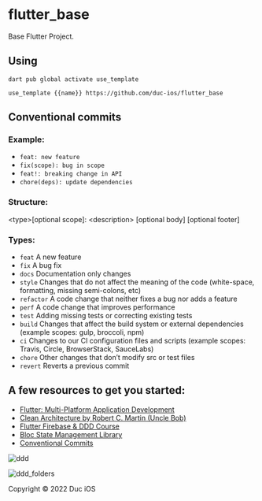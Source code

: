 # flutter_base

Base Flutter Project.

## Using
`dart pub global activate use_template`

`use_template {{name}} https://github.com/duc-ios/flutter_base` 

## Conventional commits
### Example:
- `feat: new feature`
- `fix(scope): bug in scope`
- `feat!: breaking change in API`
- `chore(deps): update dependencies`

### Structure:
<­typ­e>­[o­ptional scope]: <de­scr­ipt­ion­>
[optional body]
[optional footer]

### Types:
- `feat`	    A new feature
- `fix` 	    A bug fix
- `docs`	    Docume­ntation only changes
- `style`	    Changes that do not affect the meaning of the code (white­-space, format­ting, missing semi-c­olons, etc)
- `refactor`	A code change that neither fixes a bug nor adds a feature
- `perf`	    A code change that improves perfor­mance
- `test`	    Adding missing tests or correcting existing tests
- `build`	    Changes that affect the build system or external depend­encies (example scopes: gulp, broccoli, npm)
- `ci`	        Changes to our CI config­uration files and scripts (example scopes: Travis, Circle, Browse­rStack, SauceLabs)
- `chore`	    Other changes that don’t modify src or test files
- `revert`	    Reverts a previous commit

## A few resources to get you started:

- [Flutter: Multi-Platform Application Development](https://docs.flutter.dev/)
- [Clean Architecture by Robert C. Martin (Uncle Bob)](https://blog.cleancoder.com/uncle-bob/2012/08/13/the-clean-architecture.html)
- [Flutter Firebase & DDD Course](https://resocoder.com/category/tutorials/flutter/firebase-ddd/)
- [Bloc State Management Library](https://bloclibrary.dev/#/)
- [Conventional Commits](https://www.conventionalcommits.org/en/v1.0.0/)

![ddd](https://github.com/duc-ios/flutter_base/raw/main/ddd.svg)

![ddd_folders](https://github.com/duc-ios/flutter_base/raw/main/ddd_folders.jpg)

Copyright © 2022 Duc iOS
